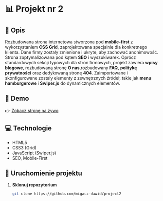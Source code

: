 # 📊 Projekt nr 2

## 📝 Opis
Rozbudowana strona internetowa stworzona pod **mobile-first** z wykorzystaniem **CSS Grid**, zaprojektowana specjalnie dla konkretnego klienta. Dane firmy zostały zmienione i ukryte, aby zachować anonimowość. Strona zoptymalizowana pod kątem **SEO** i wyszukiwarek. Oprócz standardowych sekcji typowych dla stron firmowych, projekt zawiera **wpisy blogowe**, rozbudowaną stronę **O nas**,rozbudowany **FAQ**, **politykę prywatności** oraz dedykowaną stronę **404**. Zaimportowane i skonfigurowane zostały elementy z zewnętrznych źródeł, takie jak **menu hamburgerowe** i **Swiper.js** do dynamicznych elementów.

## 🔗 Demo
👉 [Zobacz stronę na żywo](https://migacz-dawid.github.io/project2/)

## 💻 Technologie
- HTML5  
- CSS3 (Grid)  
- JavaScript (Swiper.js)  
- SEO, Mobile-First

## 📂 Uruchomienie projektu
1. **Sklonuj repozytorium**  
   ```bash
   git clone https://github.com/migacz-dawid/project2
